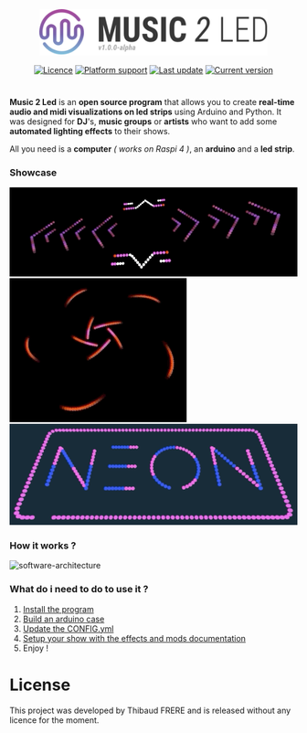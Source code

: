 <!--

  # FOR V1

    FEATURES

    - Create a configuration file creator
    - - 3D Shape editor
    - - Testeur de midi et de audio

    FRONT

    - Beautiful gif for GUI
    - Fix cannot rename a state that is already taken
    - Change "audio channels" by their log frequency reference
    - Change "audio gain" by his real value
    OK - Change spectrograph by having bass at bottom
    - Fix AudioViz auto width sizeMe

    BACK

    - Piano note chunked has to be reverse / mirrorable
    - Rendre le spectrum et fire generique à color ?

    SERIAL TO LED
    - Windows handling
    - Packshot photo

 -->

<p align="center">
  <a href="https://github.com/tfrere/music-to-led" title="haxe.org"><img src="images/logo.svg" width="400"></a>
</p>
<p align="center">
<a href="https://github.com/tfrere/music-to-led#licence"><img src="https://img.shields.io/badge/licence-MIT-green" alt="Licence"></a>
<a href="https://github.com/tfrere/music-to-led"><img src="https://img.shields.io/badge/platform-osx--64%20%7C%20linux--64-lightgrey" alt="Platform support"></a>
<a href="https://github.com/tfrere/music-to-led"><img src="https://img.shields.io/github/last-commit/tfrere/music-to-led" alt="Last update"></a>
<a href="https://github.com/tfrere/music-to-led"><img src="https://img.shields.io/github/v/tag/tfrere/music-to-led" alt="Current version"></a>
</p>

#

**Music 2 Led** is an **open source program** that allows you to create **real-time audio and midi visualizations on led strips** using Arduino and Python. It was designed for **DJ**'s, **music groups** or **artists** who want to add some **automated lighting effects** to their shows.

All you need is a **computer** _( works on Raspi 4 )_, an **arduino** and a **led strip**.

### Showcase

![showcase-abstract-one](images/showcase-abstract-one.gif)
![showcase-abstract-one](images/showcase-flower.gif)
![showcase-abstract-one](images/showcase-typeface.gif)

### How it works ?

![software-architecture](images/archi.png)

### What do i need to do to use it ?

1. [Install the program](#python-program)
2. [Build an arduino case](#arduino-part)
3. [Update the CONFIG.yml](#configuration)
4. [Setup your show with the effects and mods documentation](#effects---modes)
5. Enjoy !

# License

This project was developed by Thibaud FRERE and is released without any licence for the moment.
